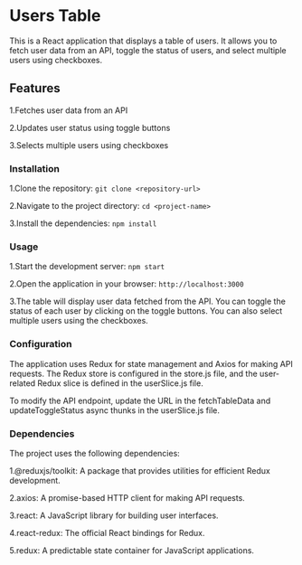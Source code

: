 # Users Table

This is a React application that displays a table of users. It allows you to fetch user data from an API, toggle the status of users, and select multiple users using checkboxes.

## Features

1.Fetches user data from an API

2.Updates user status using toggle buttons

3.Selects multiple users using checkboxes

### Installation

1.Clone the repository:
`git clone <repository-url>`

2.Navigate to the project directory:
`cd <project-name>`

3.Install the dependencies:
`npm install`

### Usage

1.Start the development server:
`npm start`

2.Open the application in your browser:
`http://localhost:3000`

3.The table will display user data fetched from the API. You can toggle the status of each user by clicking on the toggle buttons. You can also select multiple users using the checkboxes.

### Configuration
The application uses Redux for state management and Axios for making API requests. The Redux store is configured in the store.js file, and the user-related Redux slice is defined in the userSlice.js file.

To modify the API endpoint, update the URL in the fetchTableData and updateToggleStatus async thunks in the userSlice.js file.

### Dependencies
The project uses the following dependencies:

1.@reduxjs/toolkit: A package that provides utilities for efficient Redux development.

2.axios: A promise-based HTTP client for making API requests.

3.react: A JavaScript library for building user interfaces.

4.react-redux: The official React bindings for Redux.

5.redux: A predictable state container for JavaScript applications.






